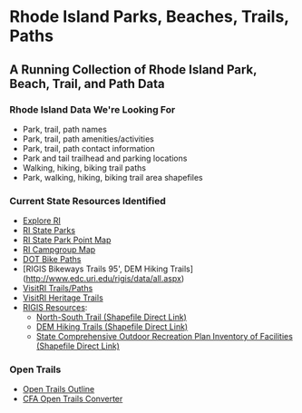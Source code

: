 # Rhode Island Parks, Beaches, Trails, Paths
## A Running Collection of Rhode Island Park, Beach, Trail, and Path Data

### Rhode Island Data We're Looking For

* Park, trail, path names
* Park, trail, path amenities/activities
* Park, trail, path contact information
* Park and tail trailhead and parking locations
* Walking, hiking, biking trail paths
* Park, walking, hiking, biking trail area shapefiles


### Current State Resources Identified

* [Explore RI](http://www.exploreri.org/gtraillist.php)
* [RI State Parks](http://www.riparks.com/index.html)
* [RI State Park Point Map](http://www.riparks.com/FindALocation.html)
* [RI Campgroup Map](http://rhodeislandstateparks.reserveamerica.com/generateBrowseMap.do?stateCode=RI&zoom=9&map=BROWSE&long=-71.3507080078125&lat=41.644183479397455&tti=CampgroundMap)
* [DOT Bike Paths](http://www.dot.ri.gov/community/bikeri/index.php)
* [RIGIS Bikeways Trails 95', DEM Hiking Trails] (http://www.edc.uri.edu/rigis/data/all.aspx)
* [VisitRI Trails/Paths](https://www.visitrhodeisland.com/what-to-do/parks/)
* [VisitRI Heritage Trails](https://www.visitrhodeisland.com/what-to-do/heritage-trails/)
* [RIGIS Resources](http://www.edc.uri.edu/rigis/data/all.aspx):
    * [North-South Trail (Shapefile Direct Link)](http://www.edc.uri.edu/rigis/spfdata/transportation/NSTrail15.zip)
    * [DEM Hiking Trails (Shapefile Direct Link)](http://www.edc.uri.edu/rigis/spfdata/transportation/hikeTrails15.zip)
    * [State Comprehensive Outdoor Recreation Plan Inventory of Facilities (Shapefile Direct Link)](http://www.edc.uri.edu/rigis/spfdata/structure/SCORP14.zip)


### Open Trails

* [Open Trails Outline](https://www.codeforamerica.org/specifications/trails/spec.html)
* [CFA Open Trails Converter](http://open-trails.codeforamerica.org/)
